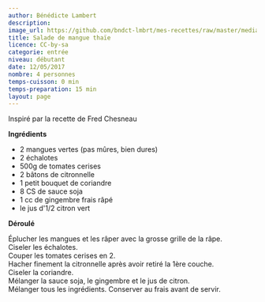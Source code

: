 ```yaml
---
author: Bénédicte Lambert
description: 
image_url: https://github.com/bndct-lmbrt/mes-recettes/raw/master/medias/salade-thai.jpg
title: Salade de mangue thaïe
licence: CC-by-sa
categorie: entrée
niveau: débutant
date: 12/05/2017
nombre: 4 personnes
temps-cuisson: 0 min
temps-preparation: 15 min
layout: page
---
```

Inspiré par la recette de Fred Chesneau

**Ingrédients**  
 

* 2 mangues vertes (pas mûres, bien dures)
* 2 échalotes  
* 500g de tomates cerises
* 2 bâtons de citronnelle
* 1 petit bouquet de coriandre
* 8 CS de sauce soja
* 1 cc de gingembre frais râpé
* le jus d'1/2 citron vert


**Déroulé**

Éplucher les mangues et les râper avec la grosse grille de la râpe.  
Ciseler les échalotes.  
Couper les tomates cerises en 2.  
Hacher finement la citronnelle après avoir retiré la 1ère couche.  
Ciseler la coriandre.  
Mélanger la sauce soja, le gingembre et le jus de citron.  
Mélanger tous les ingrédients.
Conserver au frais avant de servir.  